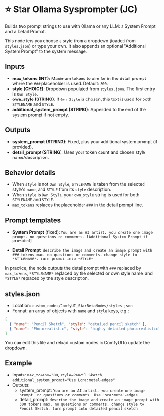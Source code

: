 # ⭐ Star Ollama Sysprompter (JC)

Builds two prompt strings to use with Ollama or any LLM: a System Prompt and a Detail Prompt.

This node lets you choose a style from a dropdown (loaded from `styles.json`) or type your own. It also appends an optional "Additional System Prompt" to the system message.

## Inputs

- **max_tokens (INT)**: Maximum tokens to aim for in the detail prompt where the `###` placeholder is used. Default: `300`.
- **style (CHOICE)**: Dropdown populated from `styles.json`. The first entry is `Own Style`.
- **own_style (STRING)**: If `Own Style` is chosen, this text is used for both `STYLENAME` and `STYLE`.
- **additional_system_prompt (STRING)**: Appended to the end of the system prompt if not empty.

## Outputs

- **system_prompt (STRING)**: Fixed, plus your additional system prompt (if provided).
- **detail_prompt (STRING)**: Uses your token count and chosen style name/description.

## Behavior details

- When `style` is not `Own Style`, `STYLENAME` is taken from the selected style's `name`, and `STYLE` from its `style` description.
- When `style` is `Own Style`, your `own_style` string is used for both `STYLENAME` and `STYLE`.
- `max_tokens` replaces the placeholder `###` in the detail prompt line.

## Prompt templates

- **System Prompt** (fixed):
  `You are an AI artist. you create one image prompt. no questions or comments. [Additional System Prompt if provided]`

- **Detail Prompt**:
  `describe the image and create an image prompt with ### tokens max. no questions or comments. change style to *STYLENAME*. turn prompt into *STYLE*`

In practice, the node outputs the detail prompt with `###` replaced by `max_tokens`, `*STYLENAME*` replaced by the selected or own style name, and `*STYLE*` replaced by the style description.

## styles.json

- Location: `custom_nodes/ComfyUI_StarBetaNodes/styles.json`
- Format: an array of objects with `name` and `style` keys, e.g.:

```json
[
  { "name": "Pencil Sketch", "style": "detailed pencil sketch" },
  { "name": "Photorealistic", "style": "highly detailed photorealistic" }
]
```

You can edit this file and reload custom nodes in ComfyUI to update the dropdown.

## Example

- Inputs: `max_tokens=300`, `style=Pencil Sketch`, `additional_system_prompt="Use Lora:metal-edges"`
- Outputs:
  - system_prompt:
    `You are an AI artist. you create one image prompt. no questions or comments. Use Lora:metal-edges`
  - detail_prompt:
    `describe the image and create an image prompt with 300 tokens max. no questions or comments. change style to Pencil Sketch. turn prompt into detailed pencil sketch`
